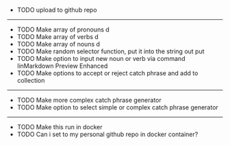 <!-- README.md -->

- TODO upload to github repo
---


- TODO Make array of pronouns d
- TODO Make array of verbs d
- TODO Make array of nouns d
- TODO Make random selector function, put it into the string out put
- TODO Make option to input new noun or verb via command linMarkdown Preview Enhanced
- TODO Make options to accept or reject catch phrase and add to collection
---

- TODO Make more complex catch phrase generator
- TODO Make option to select simple or complex catch phrase generator
---


- TODO Make this run in docker
- TODO Can i set to my personal github repo in docker container?

